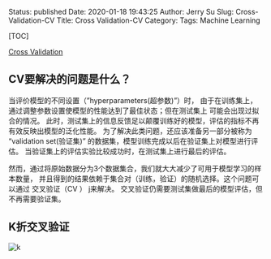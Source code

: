 Status: published
Date: 2020-01-18 19:43:25
Author: Jerry Su
Slug: Cross-Validation-CV
Title: Cross Validation-CV
Category: 
Tags: Machine Learning

[TOC]

[Cross Validation](https://sklearn.apachecn.org/docs/0.21.3/30.html)

## CV要解决的问题是什么？

当评价模型的不同设置（”hyperparameters(超参数)”）时， 由于在训练集上，通过调整参数设置使模型的性能达到了最佳状态；但在测试集上 可能会出现过拟合的情况。 此时，测试集上的信息反馈足以颠覆训练好的模型，评估的指标不再有效反映出模型的泛化性能。 为了解决此类问题，还应该准备另一部分被称为 “validation set(验证集)” 的数据集，模型训练完成以后在验证集上对模型进行评估。 当验证集上的评估实验比较成功时，在测试集上进行最后的评估。

然而，通过将原始数据分为3个数据集合，我们就大大减少了可用于模型学习的样本数量， 并且得到的结果依赖于集合对（训练，验证）的随机选择。这个问题可以通过 交叉验证（CV ） j来解决。 交叉验证仍需要测试集做最后的模型评估，但不再需要验证集。

## K折交叉验证

![k](images/grid_search_cross_validation.png)
